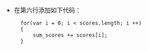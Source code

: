 - 在第六行添加如下代码：

        for(var i = 0; i < scores.length; i ++)
        {
            sum_scores += scores[i];
        }
